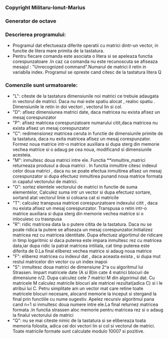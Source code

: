 ### Copyright Militaru-Ionut-Marius

### Generator de octave 

### Descrierea programului:

* Programul dat efectueaza diferite operatii cu matrici dintr-un vector,
in functie de litera mare primita de la tastatura.
* Pentru fiecare comanda este asociata  o litera si se apeleaza functia 
corespunzatoare .In caz ca comanda nu este recunoscuta se afiseaza mesajul :
"Unrecognized command".Numarul de matrici il retin in variabila index.
Programul se opreste cand citesc de la tastatura litera Q

### Comenzile sunt urmatoarele:

* "L": citeste de la tastatura dimensiunile noi matrici ce trebuie adaugata 
    in vectorul de matrici. Daca nu mai este spatiu alocat , realoc spatiu .
    Dimensiunile le retin in doi vectori , vectorul lin si col.
* "D": afisez dimensiunea matrici date, daca matricea nu exista afisez un mesaj
    corespunzator
* "P": afisez matricea corespunzatoare numarului citit,daca matricea nu exista
    afisez un mesaj corespunzator
* "C": redimensionez matricea ceruta in functie de dimensiunile primite de 
    la tastatura, daca nu exita matricea afisez un mesaj corespunzator.
    Formez noua matrice intr-o matrice auxiliara si dupa sterg din memorie
    vechea matrice si o adaug pe cea noua, modificand si dimensiunile acesteia.
* "M": inmultesc doua matrici intre ele. Functia **inmultire_matrici returneaza
    produsul a doua matrici . In functia inmultire citesc indexul celor doua
    matrici , daca nu se poate efectua inmultirea afisez un mesaj corespunzator
    si dupa efectuez inmultirea punand noua matrice formata in capatul 
    vectorului de matrici.
* "O": sortez elemtele vectorului de matrici in functie de suma elementelor,
    Calculez suma intr un vector si dupa efectuez sortare, sortand atat 
    vectorul linie si coloana cat si matricile
* "T": calculez transpusa matricei corespunzatoare indexului citit , daca nu 
    exista afisez un mesaj corespunzator. Transpusa o retin intr-o matrice
    auxiliara si dupa sterg din memorie vechea matrice si o inlocuiesc cu 
    trasnpusa
* "R": ridic matricea data la o putere citita de la tastatura. Daca nu se poate
    ridica la putere se afiseaza un mesaj corespunzator.Initializez matricea
    rez cu matricea identitate. Dupa efectuez algortimul de ridicare in timp
    logaritmic si daca puterea este impara inmultesc rez cu matricea data,iar
    dupa ridic la patrat matricea intiliala, cat timp puterea este diferita de
    0.La final eliberez vechea matrice si adaug noua matrice
* "F": eliberez matricea cu indexul dat , daca aceasta exista , si dupa 
    mut restul matricelor din vector cu un index inapoi
* "S": inmultesc doua matrici de dimensiune 2^a cu algoritmul lui Strassen.
    Impart matricele date (A si B)in cate 4 matrici blocuri de dimensiune n/2.
    Dupa calculez cele 7 matrici M din algorimul dat. Cu matricele M calculez
    matricile blocuri ale matricei rezultat(adica C) si i le atribui lui C.
    Petru simplitate am un vector mat care retine toate matricele blocuri 
    necesare, alocand memorie la inceput si stergand la final prin functiile
    cu nume sugestiv. Apelez recursiv algoritmul pana cand n=1 si inmultesc
    doua numere intre ele.La final returnez matricea formata .In functia 
    strassen aloc memorie pentru matricea rez si o adaug la finalul vectorului
    de matrici
* "Q": nu se mai citeste nimic de la tastatura si se elibereaza toata memoria
    folosita, adica cei doi vectori lin si col si vectorul de matrici.
    Toate matricile formate sunt calculate modulo 10007 si pozitive.
